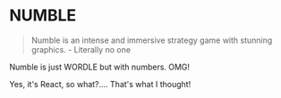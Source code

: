 # NUMBLE

> Numble is an intense and immersive strategy game with stunning graphics. - Literally no one

Numble is just WORDLE but with numbers. OMG!

Yes, it's React, so what?.... That's what I thought!
